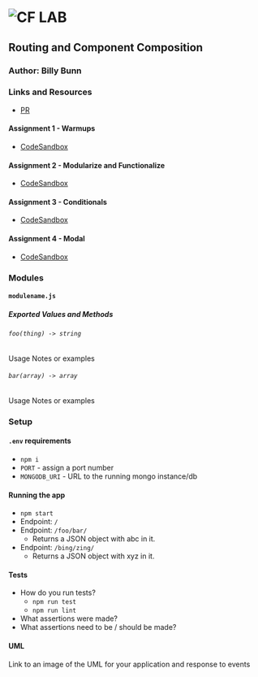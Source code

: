 ![CF](http://i.imgur.com/7v5ASc8.png) LAB
=================================================

<!-- LINKS -->
<!-- Replace the link for each in brackets below -->
<!-- PR (working into submission) -->
[1]: https://github.com/401-advanced-javascript-billybunn/lab-29/pull/1

## Routing and Component Composition

### Author: Billy Bunn

### Links and Resources
* [PR][1]

#### Assignment 1 - Warmups
   * [CodeSandbox](https://codesandbox.io/s/1ym7nl041l)

#### Assignment 2 - Modularize and Functionalize
   * [CodeSandbox](https://codesandbox.io/s/p50k0n6jo7)

#### Assignment 3 - Conditionals
   * [CodeSandbox](https://codesandbox.io/s/7myvzzwqn1)

#### Assignment 4 - Modal
   * [CodeSandbox]()


### Modules
#### `modulename.js`
##### Exported Values and Methods

###### `foo(thing) -> string`
<!-- If you finished everything, you should be able to copy/paste the lab requirements and put them in present tense. -->
Usage Notes or examples

###### `bar(array) -> array`
Usage Notes or examples

### Setup
#### `.env` requirements
* `npm i`
* `PORT` - assign a port number
* `MONGODB_URI` - URL to the running mongo instance/db


#### Running the app
* `npm start`
* Endpoint: `/`
* Endpoint: `/foo/bar/`
  * Returns a JSON object with abc in it.
* Endpoint: `/bing/zing/`
  * Returns a JSON object with xyz in it.
  
#### Tests
* How do you run tests?
  * `npm run test`
  * `npm run lint`
* What assertions were made?
* What assertions need to be / should be made?

#### UML
Link to an image of the UML for your application and response to events
